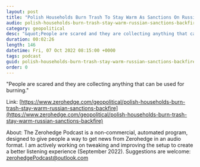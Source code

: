 ```yaml
---
layout: post
title: "Polish Households Burn Trash To Stay Warm As Sanctions On Russia Backfire"
audio: polish-households-burn-trash-stay-warm-russian-sanctions-backfire-0
category: geopolitical
desc: "&quot;People are scared and they are collecting anything that can be used for burning.&quot;"
duration: 00:02:26
length: 146
datetime: Fri, 07 Oct 2022 08:15:00 +0000
tags: podcast
guid: polish-households-burn-trash-stay-warm-russian-sanctions-backfire-0
order: 0
---
```

&quot;People are scared and they are collecting anything that can be used for burning.&quot;

Link: [https://www.zerohedge.com/geopolitical/polish-households-burn-trash-stay-warm-russian-sanctions-backfire](https://www.zerohedge.com/geopolitical/polish-households-burn-trash-stay-warm-russian-sanctions-backfire)

About: The Zerohedge Podcast is a non-commercial, automated program, designed to give people a way to get news from Zerohedge in an audio format.  I am actively working on tweaking and improving the setup to create a better listening experience (September 2022).  Suggestions are welcome: [zerohedgePodcast@outlook.com](mailto:zerohedgePodcast@outlook.com)